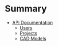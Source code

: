 # Summary

* [API Documentation](api/README.md)
    * [Users](api/v1/users.md)
    * [Projects](api/v1/projects.md)
    * [CAD Models](api/v1/cadmodels.md)
